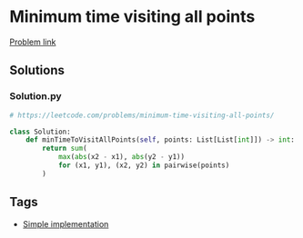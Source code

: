 # Minimum time visiting all points

[Problem link](https://leetcode.com/problems/minimum-time-visiting-all-points/)

## Solutions


### Solution.py
```py
# https://leetcode.com/problems/minimum-time-visiting-all-points/

class Solution:
    def minTimeToVisitAllPoints(self, points: List[List[int]]) -> int:
        return sum(
            max(abs(x2 - x1), abs(y2 - y1))
            for (x1, y1), (x2, y2) in pairwise(points)
        )
```
## Tags

* [Simple implementation](/README.md#Simple_implementation)
